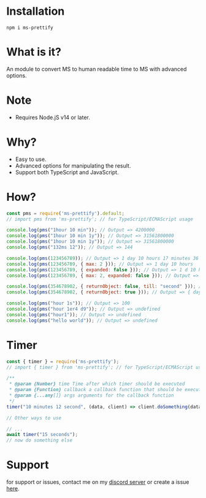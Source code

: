 # Installation
```
npm i ms-prettify
```

# What is it?
An module to convert MS to human readable time to MS with advanced options.

# Note
- Requires Node.jS v14 or later.

# Why?
- Easy to use.
- Advanced options for manipulating the result.
- Support both TypeScript and JavaScript.

# How?
```js
const pms = require('ms-prettify').default;
// import pms from 'ms-prettify'; // for TypeScript/ECMAScript usage

console.log(pms("1hour 10 min")); // Output => 4200000
console.log(pms("1hour 10 min 1y")); // Output => 31561800000
console.log(pms("1hour 10 min 1y")); // Output => 31561800000
console.log(pms("132ms 12")); // Output => 144

console.log(pms(123456789)); // Output => 1 day 10 hours 17 minutes 36 seconds 789 milliseconds 
console.log(pms(123456789, { max: 2 })); // Output => 1 day 10 hours 
console.log(pms(123456789, { expanded: false })); // Output => 1 d 10 h 17 m 36 s 789 ms
console.log(pms(123456789, { max: 2, expanded: false })); // Output => 1 d 10 h

console.log(pms(354678902, { returnObject: false, till: "second" })); // Output => 4 d 2 h 31 m 18 s
console.log(pms(354678902, { returnObject: true })); // Output => { day: 4, hour: 2, minute: 31, second: 18, millisecond: 902 }

console.log(pms("hour 1s")); // Output => 100
console.log(pms("hour 1er4 d9")); // Output => undefined
console.log(pms("hour1")); // Output => undefined
console.log(pms("hello world")); // Output => undefined
```

# Timer
```js
const { timer } = require('ms-prettify');
// import { timer } from 'ms-prettify'; // for TypeScript/ECMAScript usage

/**
 * @param {Number} time Time after which timer should be executed
 * @param {Function} callback a callback function that should be executed when the timer ends
 * @param {...any[]} args arguments for the callback function
 */
timer("10 minutes 12 second", (data, client) => client.doSomething(data), await getDataSomehow());

// Other ways to use

// ...
await timer("15 seconds");
// now do something else
```

# Support
for support or issues, contact me on my [discord server](https://discord.gg/XYnMTQNTFh) or create a issue [here](https://github.com/KartikeSingh/ms-prettify/issues).
